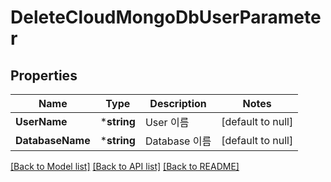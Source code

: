 # DeleteCloudMongoDbUserParameter

## Properties
Name | Type | Description | Notes
------------ | ------------- | ------------- | -------------
**UserName** | ***string** | User 이름 | [default to null]
**DatabaseName** | ***string** | Database 이름 | [default to null]

[[Back to Model list]](../README.md#documentation-for-models) [[Back to API list]](../README.md#documentation-for-api-endpoints) [[Back to README]](../README.md)


